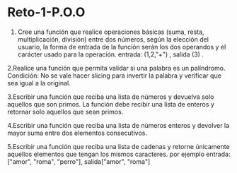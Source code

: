 # Reto-1-P.O.O
1. Cree una función que realice operaciones básicas (suma, resta, multiplicación, división) entre dos números, según la elección del usuario, la forma de entrada de la función serán los dos operandos y el carácter usado para la operación. entrada: (1,2,"+") , salida (3) .

2.Realice una función que permita validar si una palabra es un palíndromo. Condición: No se vale hacer slicing para invertir la palabra y verificar que sea igual a la original.

3.Escribir una función que reciba una lista de números y devuelva solo aquellos que son primos. La función debe recibir una lista de enteros y retornar solo aquellos que sean primos.

4.Escribir una función que reciba una lista de números enteros y devolver la mayor suma entre dos elementos consecutivos.

5.Escribir una función que reciba una lista de cadenas y retorne únicamente aquellos elementos que tengan los mismos caracteres. por ejemplo entrada: ["amor", "roma", "perro"], salida["amor", "roma"]
